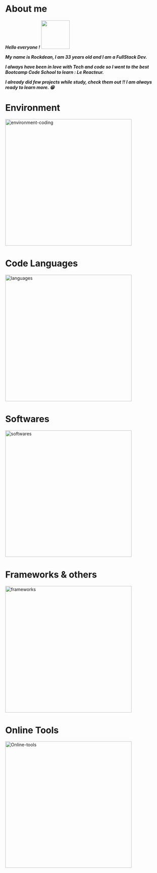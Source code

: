 # About me 

<h5 >Hello everyone ! <img src="https://res.cloudinary.com/dlfp2xvis/image/upload/v1667128043/my-content/rsz_1image_aznbyo.png" width="90"/>

>

My name is Rockdean, I am 33 years old and I am a **FullStack Dev**.

I always have been in love with Tech and code so I went to the best Bootcamp Code School to learn : **Le Reacteur**.

I already did few projects while study, check them out !! I am always ready to learn more. 😁

# Environment

<img src="https://res.cloudinary.com/dlfp2xvis/image/upload/v1669064294/github/deanV3_hyjeii.png" alt="environment-coding" width="400" />

# Code Languages

<img src="https://res.cloudinary.com/dlfp2xvis/image/upload/v1669064293/github/deanV1_x39fel.png" alt="languages" width="400" />

# Softwares

<img src="https://res.cloudinary.com/dlfp2xvis/image/upload/v1669064294/github/deanV4_agjzrp.png" alt="softwares" width="400" />

# Frameworks & others

<img src="https://res.cloudinary.com/dlfp2xvis/image/upload/v1669064294/github/deanV5_ujdfnm.png" alt="frameworks" width="400"/>

# Online Tools

<img src="https://res.cloudinary.com/dlfp2xvis/image/upload/v1669064294/github/deanV2_riufrg.png" alt="Online-tools" width="400"/> 

